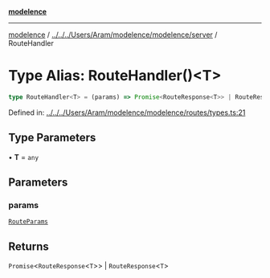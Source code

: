 [**modelence**](../../../../../../Aram/modelence/modelence/README.md)

***

[modelence](../../../../../../Aram/modelence/modelence/README.md) / [../../../Users/Aram/modelence/modelence/server](../README.md) / RouteHandler

# Type Alias: RouteHandler()\<T\>

```ts
type RouteHandler<T> = (params) => Promise<RouteResponse<T>> | RouteResponse<T>;
```

Defined in: [../../../Users/Aram/modelence/modelence/routes/types.ts:21](https://github.com/modelence/modelence/blob/main/routes/types.ts#L21)

## Type Parameters

• **T** = `any`

## Parameters

### params

[`RouteParams`](RouteParams.md)

## Returns

`Promise`\<`RouteResponse`\<`T`\>\> \| `RouteResponse`\<`T`\>

